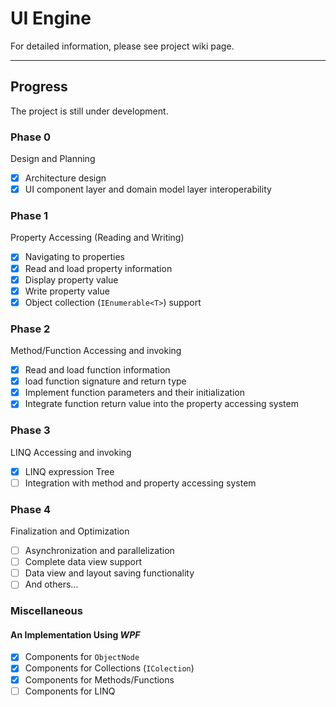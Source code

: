 # UI Engine

For detailed information, please see project wiki page. 

---

## Progress

The project is still under development. 

### Phase 0

 Design and Planning

- [x] Architecture design
- [x] UI component layer and domain model layer interoperability

### Phase 1

Property Accessing (Reading and Writing)

- [x] Navigating to properties
- [x] Read and load property information
- [X] Display property value
- [X] Write property value
- [X] Object collection (`IEnumerable<T>`) support

### Phase 2

Method/Function Accessing and invoking

- [X] Read and load function information
- [X] load function signature and return type
- [X] Implement function parameters and their initialization
- [X] Integrate function return value into the property accessing system

### Phase 3

LINQ Accessing and invoking

- [X] LINQ expression Tree
- [ ] Integration with method and property accessing system

### Phase 4

Finalization and Optimization

- [ ] Asynchronization and parallelization
- [ ] Complete data view support
- [ ] Data view and layout saving functionality
- [ ] And others...

### Miscellaneous

#### An Implementation Using *WPF*

- [X] Components for `ObjectNode`
- [X] Components for Collections (`IColection`)
- [X] Components for Methods/Functions
- [ ] Components for LINQ